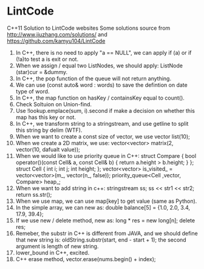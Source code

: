 # LintCode
C++11 Solution to LintCode websites
Some solutions source from http://www.jiuzhang.com/solutions/
and https://github.com/kamyu104/LintCode

1. In C++, there is no need to apply "a == NULL", we can apply if (a) or if (!a)to test a is exit or not.
2. When we assign / equal two ListNodes, we should apply: ListNode (star)cur = &dummy.
3. In C++, the pop function of the queue will not return anything.
4. We can use (const auto& word : words) to save the defintion on date type of word.
5. In C++, the map function on hasKey / containsKey equal to count().
6. Check Soltuion on Union-find.
7. Use !lookup.emplace(sum, i).second if make a decision on whether this map has this key or not.
8. In C++, we transform string to a stringstream, and use getline to split this string by delim (WTF).
9. When we want to create a const size of vector, we use vector<int> list(10);
10. When we create a 2D matrix, we use: vector<vector<int>> matrix(2, vector<int>(10, dafualt value));
11. When we would like to use priority queue in C++:
    struct Compare {
        bool operator()(const Cell& a, const Cell& b) {
            return a.height > b.height;
        }
    };
        struct Cell {
        int i;
        int j;
        int height;
    };
    vector<vector<bool>> is_visited_ = vector<vector<bool>>(m_, vector<bool>(n_, false));
    priority_queue<Cell ,vector<Cell>, Compare> heap_;
12. When we want to add string in c++:
	stringstream ss;
	ss << str1 << str2;
	return ss.str();
13. When we use map, we can use map[key] to get value (same as Python).
14. In the simple array, we can new as: double balance[5] = {1.0, 2.0, 3.4, 17.9, 39.4};
15. If we use new / delete method, new as: long * res = new long[n]; delete res;
16. Remeber, the substr in C++ is different from JAVA, and we should define that new string is: oldString.substr(start, end - start + 1); the second argument is length of new string.
17. lower_bound in C++, excited.
18. C++ erase method, vector.erase(nums.begin() + index);


